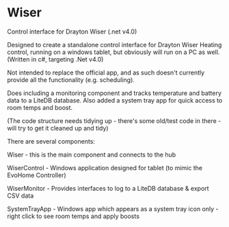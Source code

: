 # Wiser
Control interface for Drayton Wiser (.net v4.0)

Designed to create a standalone control interface for Drayton Wiser Heating control, running on a windows tablet, but obviously will run on a PC as well.
(Written in c#, targeting .Net v4.0)

Not intended to replace the official app, and as such doesn't currently provide all the functionality (e.g. scheduling).

Does including a monitoring component and tracks temperature and battery data to a LiteDB database.  Also added a system tray app for quick access to room temps and boost.

(The code structure needs tidying up - there's some old/test code in there - will try to get it cleaned up and tidy)

There are several components:

Wiser - this is the main component and connects to the hub

WiserControl - Windows application designed for tablet (to mimic the EvoHome Controller)

WiserMonitor - Provides interfaces to log to a LiteDB database & export CSV data

SystemTrayApp - Windows app which appears as a system tray icon only - right click to see room temps and apply boosts
